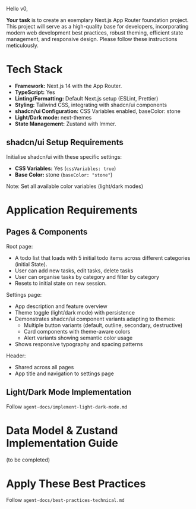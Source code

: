 Hello v0,

**Your task** is to create an exemplary Next.js App Router foundation project. This project will serve as a high-quality base for developers, incorporating modern web development best practices, robust theming, efficient state management, and responsive design. Please follow these instructions meticulously.

# Tech Stack

- **Framework:** Next.js 14 with the App Router.
- **TypeScript:** Yes
- **Linting/Formatting:** Default Next.js setup (ESLint, Prettier)
- **Styling:** Tailwind CSS, integrating with shadcn/ui components
- **shadcn/ui Configuration:** CSS Variables enabled, baseColor: stone
- **Light/Dark mode:** next-themes
- **State Management:** Zustand with Immer.

## shadcn/ui Setup Requirements

Initialise shadcn/ui with these specific settings:
- **CSS Variables:** Yes (`cssVariables: true`)
- **Base Color:** stone (`baseColor: "stone"`) 

Note: Set all available color variables (light/dark modes)

# Application Requirements

## Pages & Components
Root page: 
- A todo list that loads with 5 initial todo items across different categories (initial State). 
- User can add new tasks, edit tasks, delete tasks
- User can organise tasks by category and filter by category
- Resets to initial state on new session.

Settings page:
- App description and feature overview  
- Theme toggle (light/dark mode) with persistence
- Demonstrates shadcn/ui component variants adapting to themes:
  * Multiple button variants (default, outline, secondary, destructive)
  * Card components with theme-aware colors
  * Alert variants showing semantic color usage
- Shows responsive typography and spacing patterns

Header:
- Shared across all pages  
- App title and navigation to settings page

## Light/Dark Mode Implementation

Follow `agent-docs/implement-light-dark-mode.md`

# Data Model & Zustand Implementation Guide
(to be completed)

# Apply These Best Practices

Follow `agent-docs/best-practices-technical.md`